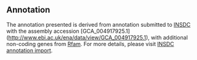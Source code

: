 
Annotation
----------

The annotation presented is derived from annotation submitted to
[INSDC](http://www.insdc.org) with the assembly accession [GCA\_004917925.1]
(http://www.ebi.ac.uk/ena/data/view/GCA_004917925.1),
with additional non-coding genes from
[Rfam](http://rfam.xfam.org/). For more details, please visit [INSDC
annotation import](http://ensemblgenomes.org/info/data/insdc_annotation).
